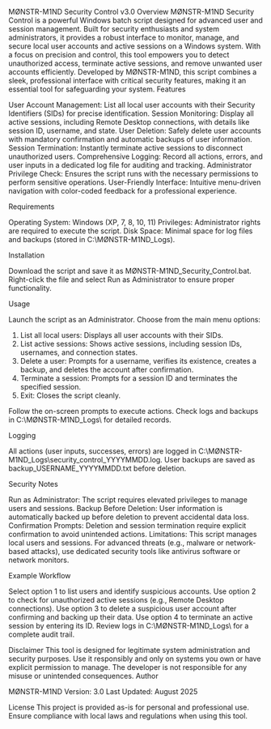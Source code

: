 MØNSTR-M1ND Security Control v3.0
Overview
MØNSTR-M1ND Security Control is a powerful Windows batch script designed for advanced user and session management. Built for security enthusiasts and system administrators, it provides a robust interface to monitor, manage, and secure local user accounts and active sessions on a Windows system. With a focus on precision and control, this tool empowers you to detect unauthorized access, terminate active sessions, and remove unwanted user accounts efficiently.
Developed by MØNSTR-M1ND, this script combines a sleek, professional interface with critical security features, making it an essential tool for safeguarding your system.
Features

User Account Management: List all local user accounts with their Security Identifiers (SIDs) for precise identification.
Session Monitoring: Display all active sessions, including Remote Desktop connections, with details like session ID, username, and state.
User Deletion: Safely delete user accounts with mandatory confirmation and automatic backups of user information.
Session Termination: Instantly terminate active sessions to disconnect unauthorized users.
Comprehensive Logging: Record all actions, errors, and user inputs in a dedicated log file for auditing and tracking.
Administrator Privilege Check: Ensures the script runs with the necessary permissions to perform sensitive operations.
User-Friendly Interface: Intuitive menu-driven navigation with color-coded feedback for a professional experience.

Requirements

Operating System: Windows (XP, 7, 8, 10, 11)
Privileges: Administrator rights are required to execute the script.
Disk Space: Minimal space for log files and backups (stored in C:\MØNSTR-M1ND_Logs\).

Installation

Download the script and save it as MØNSTR-M1ND_Security_Control.bat.
Right-click the file and select Run as Administrator to ensure proper functionality.

Usage

Launch the script as an Administrator.
Choose from the main menu options:
1. List all local users: Displays all user accounts with their SIDs.
2. List active sessions: Shows active sessions, including session IDs, usernames, and connection states.
3. Delete a user: Prompts for a username, verifies its existence, creates a backup, and deletes the account after confirmation.
4. Terminate a session: Prompts for a session ID and terminates the specified session.
5. Exit: Closes the script cleanly.


Follow the on-screen prompts to execute actions.
Check logs and backups in C:\MØNSTR-M1ND_Logs\ for detailed records.

Logging

All actions (user inputs, successes, errors) are logged in C:\MØNSTR-M1ND_Logs\security_control_YYYYMMDD.log.
User backups are saved as backup_USERNAME_YYYYMMDD.txt before deletion.

Security Notes

Run as Administrator: The script requires elevated privileges to manage users and sessions.
Backup Before Deletion: User information is automatically backed up before deletion to prevent accidental data loss.
Confirmation Prompts: Deletion and session termination require explicit confirmation to avoid unintended actions.
Limitations: This script manages local users and sessions. For advanced threats (e.g., malware or network-based attacks), use dedicated security tools like antivirus software or network monitors.

Example Workflow

Select option 1 to list users and identify suspicious accounts.
Use option 2 to check for unauthorized active sessions (e.g., Remote Desktop connections).
Use option 3 to delete a suspicious user account after confirming and backing up their data.
Use option 4 to terminate an active session by entering its ID.
Review logs in C:\MØNSTR-M1ND_Logs\ for a complete audit trail.

Disclaimer
This tool is designed for legitimate system administration and security purposes. Use it responsibly and only on systems you own or have explicit permission to manage. The developer is not responsible for any misuse or unintended consequences.
Author

MØNSTR-M1ND
Version: 3.0
Last Updated: August 2025

License
This project is provided as-is for personal and professional use. Ensure compliance with local laws and regulations when using this tool.
